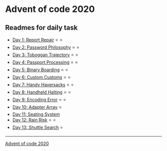 # Advent of code 2020

## Readmes for daily task

- [Day 1: Report Repair](01-day-one/README.md) :star: :star:
- [Day 2: Password Philosophy](02-day-two/README.md) :star: :star:
- [Day 3: Toboggan Trajectory](03-day-three/README.md) :star: :star:
- [Day 4: Passport Processing](04-day-four/README.md) :star: :star:
- [Day 5: Binary Boarding](05-day-five/README.md) :star: :star:
- [Day 6: Custom Customs](06-day-six/README.md) :star: :star:
- [Day 7: Handy Haversacks](07-day-seven/README.md) :star: :star:
- [Day 8: Handheld Halting](08-day-eight/README.md) :star: :star:
- [Day 9: Encoding Error](09-day-nine/README.md) :star: :star:
- [Day 10: Adapter Array](10-day-ten/README.md) :star:
- [Day 11: Seating System](11-day-eleven/README.md) 
- [Day 12: Rain Risk](12-day-twelve/README.md) :star: :star:
- [Day 13: Shuttle Search](13-day-thirteen/README.md) :star:

---

[Advent of code 2020](http://adventofcode.com/2020)